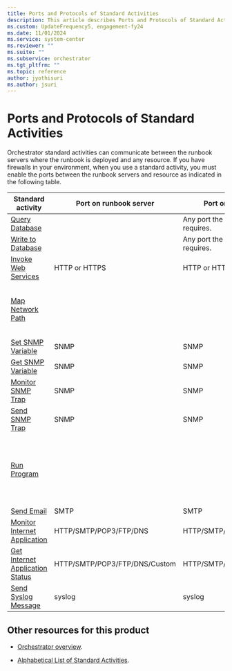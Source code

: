 ```yaml
---
title: Ports and Protocols of Standard Activities 
description: This article describes Ports and Protocols of Standard Activities.
ms.custom: UpdateFrequency5, engagement-fy24
ms.date: 11/01/2024
ms.service: system-center
ms.reviewer: ""
ms.suite: ""
ms.subservice: orchestrator
ms.tgt_pltfrm: ""
ms.topic: reference
author: jyothisuri
ms.author: jsuri
---
```

# Ports and Protocols of Standard Activities

Orchestrator standard activities can communicate between the runbook servers where the runbook is deployed and any resource. If you have firewalls in your environment, when you use a standard activity, you must enable the ports between the runbook servers and resource as indicated in the following table.  

|Standard activity|Port on runbook server|Port on resource server|Notes|  
|-----------------------|----------------------------|-----------------------------|-----------|  
|[Query Database](query-database.md)||Any port the target database requires.||  
|[Write to Database](write-to-database.md)||Any port the target database requires.||  
|[Invoke Web Services](invoke-web-services.md)|HTTP or HTTPS|HTTP or HTTPS||  
|[Map Network Path](map-network-path.md)|||Activity uses Microsoft Windows file sharing.|  
|[Set SNMP Variable](set-snmp-variable.md)|SNMP|SNMP||  
|[Get SNMP Variable](get-snmp-variable.md)|SNMP|SNMP||  
|[Monitor SNMP Trap](monitor-snmp-trap.md)|SNMP|SNMP||  
|[Send SNMP Trap](send-snmp-trap.md)|SNMP|SNMP||  
|[Run Program](run-program.md)|||Activity uses Microsoft Windows file sharing and I/O pipes.|  
|[Send Email](send-email.md)|SMTP|SMTP||  
|[Monitor Internet Application](monitor-internet-application.md)|HTTP/SMTP/POP3/FTP/DNS|HTTP/SMTP/POP3/FTP/DNS||  
|[Get Internet Application Status](get-internet-application-status.md)|HTTP/SMTP/POP3/FTP/DNS/Custom|HTTP/SMTP/POP3/FTP/DNS/Custom|Custom can be anything.|  
|[Send Syslog Message](send-syslog-message.md)|syslog|syslog||  

## Other resources for this product  

- [Orchestrator overview](../learn-about-orchestrator.md).

- [Alphabetical List of Standard Activities](alphabetical-list-of-standard-activities.md).
